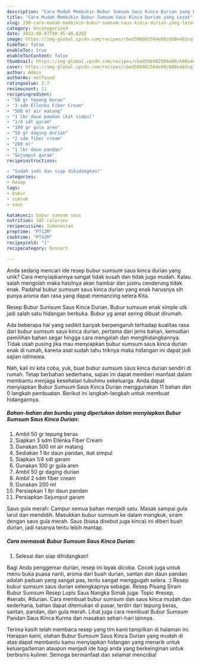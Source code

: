 ```yaml
---
description: "Cara Mudah Membikin Bubur Sumsum Saus Kinca Durian yang Lezat"
title: "Cara Mudah Membikin Bubur Sumsum Saus Kinca Durian yang Lezat"
slug: 298-cara-mudah-membikin-bubur-sumsum-saus-kinca-durian-yang-lezat
category: Uncategorized
date: 2022-08-07T08:45:48.630Z
image: https://img-global.cpcdn.com/recipes/cbed59b982504e09/680x482cq70/bubur-sumsum-saus-kinca-durian-foto-resep-utama.jpg
hideToc: false
enableToc: true
enableTocContent: false
thumbnail: https://img-global.cpcdn.com/recipes/cbed59b982504e09/680x482cq70/bubur-sumsum-saus-kinca-durian-foto-resep-utama.jpg
cover: https://img-global.cpcdn.com/recipes/cbed59b982504e09/680x482cq70/bubur-sumsum-saus-kinca-durian-foto-resep-utama.jpg
author: Admin
authorAv: notfound
ratingvalue: 3.7
reviewcount: 11
recipeingredient:
- "50 gr tepung beras"
- "3 sdm Ellenka Fiber Cream"
- "500 ml air matang"
- "1 lbr daun pandan ikat simpul"
- "1/4 sdt garam"
- "100 gr gula aren"
- "50 gr daging durian"
- "2 sdm fiber cream"
- "200 ml"
- "1 lbr daun pandan"
- "Sejumput garam"
recipeinstructions:

- "Sudah jadi dan siap dihidangkan!"
categories:
- Resep
tags:
- bubur
- sumsum
- saus

katakunci: bubur sumsum saus 
nutrition: 105 calories
recipecuisine: Indonesian
preptime: "PT12M"
cooktime: "PT42M"
recipeyield: "1"
recipecategory: Dessert

---
```





Anda sedang mencari ide resep bubur sumsum saus kinca durian yang unik? Cara menyiapkannya sangat tidak susah dan tidak juga mudah. Kalau salah mengolah maka hasilnya akan hambar dan justru cenderung tidak enak. Padahal bubur sumsum saus kinca durian yang enak harusnya sih punya aroma dan rasa yang dapat memancing selera Kita.





Resep Bubur Sumsum Saus Kinca Durian. Bubur sumsum enak simple utk jadi salah satu hidangan berbuka. Bubur yg amat sering dibuat dirumah.

Ada beberapa hal yang sedikit banyak berpengaruh terhadap kualitas rasa dari bubur sumsum saus kinca durian, pertama dari jenis bahan, kemudian pemilihan bahan segar hingga cara mengolah dan menghidangkannya. Tidak usah pusing jika mau menyiapkan bubur sumsum saus kinca durian enak di rumah, karena asal sudah tahu triknya maka hidangan ini dapat jadi sajian istimewa.






Nah, kali ini kita coba, yuk, buat bubur sumsum saus kinca durian sendiri di rumah. Tetap berbahan sederhana, sajian ini dapat memberi manfaat dalam membantu menjaga kesehatan tubuhmu sekeluarga. Anda dapat menyiapkan Bubur Sumsum Saus Kinca Durian menggunakan 11 bahan dan 0 langkah pembuatan. Berikut ini langkah-langkah untuk membuat hidangannya.

<!--inarticleads1-->

##### Bahan-bahan dan bumbu yang diperlukan dalam menyiapkan Bubur Sumsum Saus Kinca Durian:

1. Ambil 50 gr tepung beras
1. Siapkan 3 sdm Ellenka Fiber Cream
1. Gunakan 500 ml air matang
1. Sediakan 1 lbr daun pandan, ikat simpul
1. Siapkan 1/4 sdt garam
1. Gunakan 100 gr gula aren
1. Ambil 50 gr daging durian
1. Ambil 2 sdm fiber cream
1. Gunakan 200 ml
1. Persiapkan 1 lbr daun pandan
1. Persiapkan Sejumput garam


Saus gula merah: Campur semua bahan menjadi satu. Masak sampai gula larut dan mendidih. Masukkan bubur sumsum ke dalam mangkuk, siram dengan saus gula merah. Saus (biasa disebut juga kinca) ini diberi buah durian, jadi rasanya tentu lebih mantap. 

<!--inarticleads2-->

##### Cara memasak Bubur Sumsum Saus Kinca Durian:


1. Selesai dan siap dihidangkan!

Bagi Anda penggemar durian, resep ini layak dicoba. Cocok juga untuk menu buka puasa nanti, aroma dari buah durian, santan dan daun pandan adalah paduan yang sangat pas, tentu sangat menggugah selera. :) Resep bubur sumsum saus durian selengkapnya sebagai. Resep Pisang Siram Bubur Sumsum Resep Lupis Saus Nangka Simak juga: Topic #resep, #serabi, #durian. Cara membuat bubur sumsum dan saus kinca mudah dan sederhana, bahan dapat ditemukan di pasar, terdiri dari tepung beras, santan, pandan, dan gula merah. Lihat juga cara membuat Bubur Sumsum Pandan Saus Kinca Kurma dan masakan sehari-hari lainnya. 

Terima kasih telah membaca resep yang tim kami tampilkan di halaman ini. Harapan kami, olahan Bubur Sumsum Saus Kinca Durian yang mudah di atas dapat membantu kamu menyiapkan hidangan yang menarik untuk keluarga/teman ataupun menjadi ide bagi anda yang berkeinginan untuk berbisnis kuliner. Semoga bermanfaat dan selamat mencoba!
